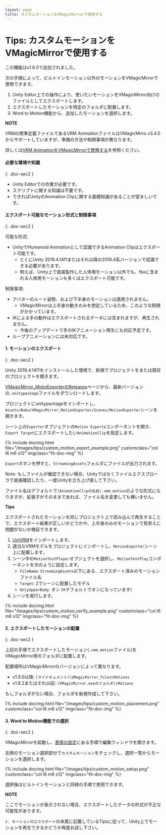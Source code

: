 ```yaml
---
layout: page
title: カスタムモーションをVMagicMirrorで使用する
---
```


# Tips: カスタムモーションをVMagicMirrorで使用する

この機能はv1.6.0で追加されました。

次の手順によって、ビルトインモーション以外のモーションをVMagicMirrorで使用できます。

1. Unity Editor上での操作により、使いたいモーションをVMagicMirror向けのファイルとしてエクスポートします。
2. エクスポートしたモーションを特定のフォルダに配置します。
3. Word to Motion機能から、追加したモーションを選択します。


<div class="note-area" markdown="1">

**NOTE**

VRMの標準定義ファイルであるVRM AnimationファイルはVMagicMirro v3.4.0からサポートしていますが、準備の方法や制限事項が異なります。

詳しくは[VRM AnimationをVMagicMirrorで使用する](../use_vrma)を参照ください。

</div>

#### 必要な環境や知識
{: .doc-sec2 }

<div class="doc-ul" markdown="1">

- Unity Editorでの作業が必要です。
- スクリプトに関する知識は不要です。
- できればUnityのAnimation Clipに関する基礎知識があることが望ましいです。

</div>

#### エクスポート可能なモーション形式と制限事項
{: .doc-sec2 }

可能な形式:

<div class="doc-ul" markdown="1">

- UnityでHumanoid Animationとして認識できるAnimation Clipはエクスポート可能です。
    - とくにUnity 2019.4.14f1またはそれ以降の2019.4系バージョンで認識できる必要があります。
    - 例えば、Unity上で直接製作した人体用モーション以外でも、fbxに含まれる人体用モーションも多くはエクスポート可能です。

</div>

制限事項:

<div class="doc-ul" markdown="1">

- アバターのルート姿勢、および下半身のモーションは適用されません。
    - VMagicMirrorは上半身の動きのみを想定しているため、このような制限がかかっています。
- IKによる手の動作はエクスポートされるデータには含まれますが、再生されません。
    - 今後のアップデートで手のIKアニメーション再生にも対応予定です。
- ループアニメーションには未対応です。

</div>

#### 1. モーションのエクスポート
{: .doc-sec2 }

Unity 2019.4.14f1をインストールした環境で、新規でプロジェクトをまたは既存のプロジェクトを開きます。

[VMagicMirror_MotioExporterのReleases](https://github.com/malaybaku/VMagicMirror_MotionExporter/releases)ページから、最新バージョンの`.unitypackage`ファイルをダウンロードします。

プロジェクトにunitypackageをインポートし、`Assets/Baku/VMagicMirror_MotionExporter/Scenes/MotionExporter`シーンを開きます。

シーン上の`Exporter`オブジェクトの`Motion Exporte`コンポーネントを開き、`Export Target`にエクスポートしたい`AnimationClip`を指定します。

<div class="row">
{% include docimg.html file="/images/tips/custom_motion_export_example.png" customclass="col l6 m6 s12" imgclass="fit-doc-img" %}
</div>

`Export`ボタンを押すと、`StreamingAssets`フォルダにファイルが出力されます。

Note:
もしファイルが確認できない場合、Unityではなくファイルエクスプローラで直接確認したり、一度Unityを立ち上げ直して下さい。

ファイル名はデフォルトで`(AnimationClipの名前).vmm_motion`のような形式になりますが、拡張子がそのままであれば、ファイル名を変更しても構いません。

<div class="note-area" markdown="1">

**Tips**

エクスポートされたモーションを同じプロジェクト上で読み込んで再生することで、エクスポート結果が正しいかどうかや、上半身のみのモーションで見栄えに問題がないか検証できます。

1. [UniVRM](https://github.com/vrm-c/UniVRM)をインポートします。
2. 適当なVRMモデルをプロジェクトにインポートし、`MotionExporter`シーン上に配置します。
3. シーン中の`MotionTestPlayer`オブジェクトを選択し、`MotionTestPlay`コンポーネントを次のように設定します。
    - `FileName`: `StreamingAssets`以下にある、エクスポート済みのモーションファイル名
    - `Target`: 2でシーンに配置したモデル
    - `OnlyUpperBody`: オン (※デフォルトでオンになっています)
4. シーンを実行します。

<div class="row">
{% include docimg.html file="/images/tips/custom_motion_verify_example.png" customclass="col l6 m6 s12" imgclass="fit-doc-img" %}
</div>

</div>

#### 2. エクスポートしたモーションの配置
{: .doc-sec2 }

上記の手順でエクスポートしたモーション(`.vmm_motion`ファイル)をVMagicMirror用のフォルダに配置します。

配置場所はVMagicMirrorのバージョンによって異なります。

<div class="doc-ul" markdown="1">

- v1.9.0以降: `(マイドキュメント)\VMagicMirror_Files\Motions`
- v1.8.2またはそれ以前: `(VMagicMirror.exeのフォルダ)/Motions`

</div>

もしフォルダがない場合、フォルダを新規作成して下さい。

<div class="row">
{% include docimg.html file="/images/tips/custom_motion_placement.png" customclass="col l6 m6 s12" imgclass="fit-doc-img" %}
</div>


#### 3. Word to Motion機能での選択
{: .doc-sec2 }

VMagicMirrorを起動し、[表情の設定](../../docs/expressions)にある手順で編集ウィンドウを開きます。

左側のモーション選択部分で`カスタムモーション`をチェックし、選択一覧からモーションを選択します。

<div class="row">
{% include docimg.html file="/images/tips/custom_motion_setup.png" customclass="col l6 m6 s12" imgclass="fit-doc-img" %}
</div>

選択後はビルトインモーションと同様の手順で使用できます。

<div class="note-area" markdown="1">

**NOTE**

ここでモーションが表示されない場合、エクスポートしたデータの形式が不正な可能性があります。

`1. モーションのエクスポート`の末尾に記載しているTipsに従って、Unity上でモーションを再生できるかどうか再度お試し下さい。

</div>
